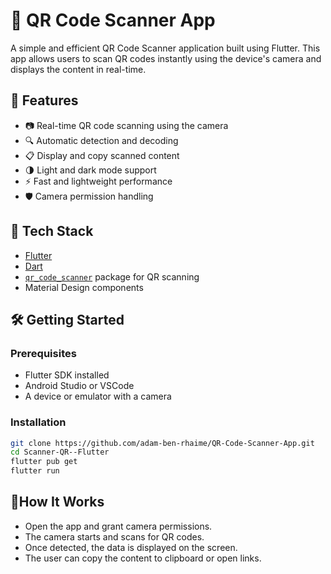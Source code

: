 # 📱 QR Code Scanner App 

A simple and efficient QR Code Scanner application built using Flutter. This app allows users to scan QR codes instantly using the device's camera and displays the content in real-time.

## 🚀 Features

- 📷 Real-time QR code scanning using the camera
- 🔍 Automatic detection and decoding
- 📋 Display and copy scanned content
- 🌗 Light and dark mode support
- ⚡ Fast and lightweight performance
- 🛡️ Camera permission handling

## 🧰 Tech Stack

- [Flutter](https://flutter.dev/)
- [Dart](https://dart.dev/)
- [`qr_code_scanner`](https://pub.dev/packages/qr_code_scanner) package for QR scanning
- Material Design components

## 🛠️ Getting Started

### Prerequisites

- Flutter SDK installed
- Android Studio or VSCode
- A device or emulator with a camera

### Installation

```bash
git clone https://github.com/adam-ben-rhaime/QR-Code-Scanner-App.git
cd Scanner-QR--Flutter
flutter pub get
flutter run

```

## 📲How It Works

- Open the app and grant camera permissions.
- The camera starts and scans for QR codes.
- Once detected, the data is displayed on the screen.
- The user can copy the content to clipboard or open links.

 
